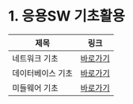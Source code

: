 <h1>1. 응용SW 기초활용</h1>	

|제목|링크|
|----------|---|	
|네트워크 기초|[바로가기](https://github.com/Maze-o/MYNOTE/tree/main/DOCUMENT/%EC%9D%91%EC%9A%A9SW%EA%B8%B0%EC%B4%88%EA%B8%B0%EC%88%A0%ED%99%9C%EC%9A%A9/%EB%84%A4%ED%8A%B8%EC%9B%8C%ED%81%AC%EA%B8%B0%EC%B4%88)|	
|데이터베이스 기초|[바로가기](https://github.com/Maze-o/MYNOTE/tree/main/DOCUMENT/%EC%9D%91%EC%9A%A9SW%EA%B8%B0%EC%B4%88%EA%B8%B0%EC%88%A0%ED%99%9C%EC%9A%A9/%EB%8D%B0%EC%9D%B4%ED%84%B0%EB%B2%A0%EC%9D%B4%EC%8A%A4%EA%B8%B0%EC%B4%88)|	
|미들웨어 기초|[바로가기](https://github.com/Maze-o/MYNOTE/tree/main/DOCUMENT/%EC%9D%91%EC%9A%A9SW%EA%B8%B0%EC%B4%88%EA%B8%B0%EC%88%A0%ED%99%9C%EC%9A%A9/%EB%AF%B8%EB%93%A4%EC%9B%A8%EC%96%B4%EA%B8%B0%EC%B4%88)|	
	













